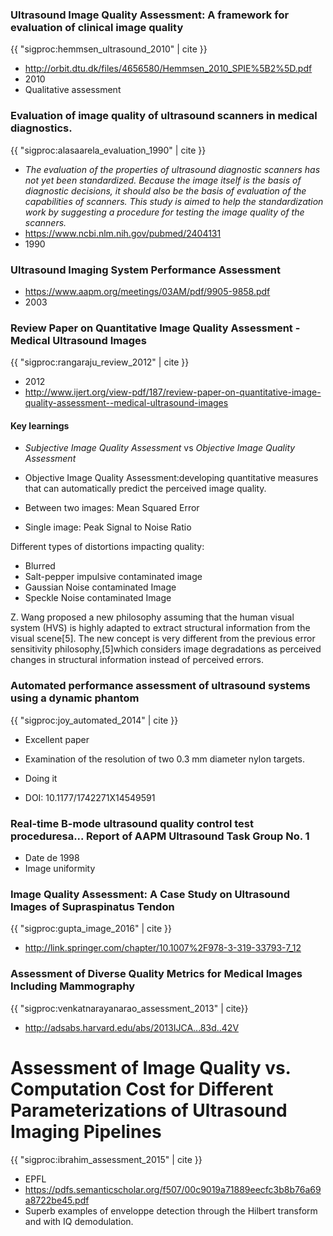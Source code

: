 ### Ultrasound Image Quality Assessment: A framework for evaluation of clinical image quality

{{ "sigproc:hemmsen_ultrasound_2010" | cite }}

* http://orbit.dtu.dk/files/4656580/Hemmsen_2010_SPIE%5B2%5D.pdf
* 2010
* Qualitative assessment

### Evaluation of image quality of ultrasound scanners in medical diagnostics.

{{ "sigproc:alasaarela_evaluation_1990" | cite }}

* _The evaluation of the properties of ultrasound diagnostic scanners has not yet been standardized. Because the image itself is the basis of diagnostic decisions, it should also be the basis of evaluation of the capabilities of scanners. This study is aimed to help the standardization work by suggesting a procedure for testing the image quality of the scanners._
* https://www.ncbi.nlm.nih.gov/pubmed/2404131
* 1990

### Ultrasound Imaging System Performance Assessment

* https://www.aapm.org/meetings/03AM/pdf/9905-9858.pdf
* 2003

### Review Paper on Quantitative Image Quality Assessment - Medical Ultrasound Images

{{ "sigproc:rangaraju_review_2012" | cite }}

* 2012
* http://www.ijert.org/view-pdf/187/review-paper-on-quantitative-image-quality-assessment--medical-ultrasound-images

#### Key learnings

* _Subjective Image Quality Assessment_ vs _Objective Image Quality Assessment_
* Objective Image Quality Assessment:developing quantitative measures that can automatically predict the perceived image quality.

* Between two images: Mean Squared Error
* Single image: Peak Signal to Noise Ratio

Different types of distortions impacting quality:

* Blurred
* Salt-pepper impulsive contaminated image
* Gaussian Noise contaminated Image
* Speckle Noise contaminated Image

Z. Wang proposed a new philosophy assuming that the
human visual system (HVS) is highly adapted to extract
structural information from the visual scene[5]. The new
concept is very different from the previous error sensitivity
philosophy,[5]which considers image degradations as
perceived changes in structural information instead of
perceived errors.

### Automated performance assessment of ultrasound systems using a dynamic phantom

{{ "sigproc:joy_automated_2014" | cite }}

* Excellent paper
* Examination of the resolution of two 0.3 mm diameter nylon targets.
 * Doing it

* DOI: 10.1177/1742271X14549591

### Real-time B-mode ultrasound quality control test proceduresa... Report of AAPM Ultrasound Task Group No. 1

* Date de 1998
* Image uniformity

### Image Quality Assessment: A Case Study on Ultrasound Images of Supraspinatus Tendon

{{ "sigproc:gupta_image_2016" | cite }}

* http://link.springer.com/chapter/10.1007%2F978-3-319-33793-7_12

### Assessment of Diverse Quality Metrics for Medical Images Including Mammography

{{ "sigproc:venkatnarayanarao_assessment_2013" | cite}}

* http://adsabs.harvard.edu/abs/2013IJCA...83d..42V

# Assessment of Image Quality vs. Computation Cost for Different Parameterizations of Ultrasound Imaging Pipelines

{{ "sigproc:ibrahim_assessment_2015" | cite }}

* EPFL
* https://pdfs.semanticscholar.org/f507/00c9019a71889eecfc3b8b76a69a8722be45.pdf
* Superb examples of enveloppe detection through the Hilbert transform and with IQ demodulation.

